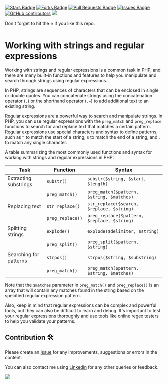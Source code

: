 <a href="https://github.com/drshahizan/learn-php/stargazers"><img src="https://img.shields.io/github/stars/drshahizan/learn-php" alt="Stars Badge"/></a>
<a href="https://github.com/drshahizan/learn-php/network/members"><img src="https://img.shields.io/github/forks/drshahizan/learn-php" alt="Forks Badge"/></a>
<a href="https://github.com/drshahizan/learn-php/pulls"><img src="https://img.shields.io/github/issues-pr/drshahizan/learn-php" alt="Pull Requests Badge"/></a>
<a href="https://github.com/drshahizan/learn-php/issues"><img src="https://img.shields.io/github/issues/drshahizan/learn-php" alt="Issues Badge"/></a>
<a href="https://github.com/drshahizan/learn-php/graphs/contributors"><img alt="GitHub contributors" src="https://img.shields.io/github/contributors/drshahizan/learn-php?color=2b9348"></a>
![](https://visitor-badge.glitch.me/badge?page_id=drshahizan/learn-php)

Don't forget to hit the :star: if you like this repo.

# Working with strings and regular expressions



Working with strings and regular expressions is a common task in PHP, and there are many built-in functions and features to help you manipulate and search through strings using regular expressions.

In PHP, strings are sequences of characters that can be enclosed in single or double quotes. You can concatenate strings using the concatenation operator (`.`) or the shorthand operator (`.=`) to add additional text to an existing string. 

Regular expressions are a powerful way to search and manipulate strings. In PHP, you can use regular expressions with the `preg_match` and `preg_replace` functions to search for and replace text that matches a certain pattern. Regular expressions use special characters and syntax to define patterns, such as `^` to match the start of a string, `$` to match the end of a string, and `.` to match any single character.

A table summarizing the most commonly used functions and syntax for working with strings and regular expressions in PHP:

| Task | Function | Syntax |
| --- | --- | --- |
| Extracting substrings | `substr()` | `substr($string, $start, $length)` |
| | `preg_match()` | `preg_match($pattern, $string, $matches)` |
| Replacing text | `str_replace()` | `str_replace($search, $replace, $string)` |
| | `preg_replace()` | `preg_replace($pattern, $replace, $string)` |
| Splitting strings | `explode()` | `explode($delimiter, $string)` |
| | `preg_split()` | `preg_split($pattern, $string)` |
| Searching for patterns | `strpos()` | `strpos($string, $substring)` |
| | `preg_match()` | `preg_match($pattern, $string, $matches)` |

Note that the `$matches` parameter in `preg_match()` and `preg_replace()` is an array that will contain any matches found in the string based on the specified regular expression pattern.

Also, keep in mind that regular expressions can be complex and powerful tools, but they can also be difficult to learn and debug. It's important to test your regular expressions thoroughly and use tools like online regex testers to help you validate your patterns.

## Contribution 🛠️
Please create an [Issue](https://github.com/drshahizan/learn-php/issues) for any improvements, suggestions or errors in the content.

You can also contact me using [Linkedin](https://www.linkedin.com/in/drshahizan/) for any other queries or feedback.

![](https://visitor-badge.glitch.me/badge?page_id=drshahizan)
